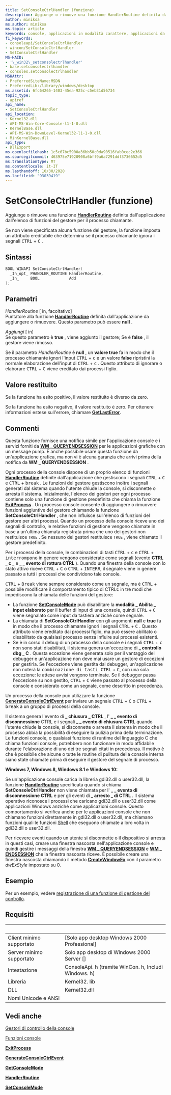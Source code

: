 ```yaml
---
title: SetConsoleCtrlHandler (funzione)
description: Aggiunge o rimuove una funzione HandlerRoutine definita dall'applicazione dall'elenco di funzioni del gestore per il processo chiamante.
author: miniksa
ms.author: miniksa
ms.topic: article
keywords: console, applicazioni in modalità carattere, applicazioni da riga di comando, applicazioni di terminale, api della console
f1_keywords:
- consoleapi/SetConsoleCtrlHandler
- wincon/SetConsoleCtrlHandler
- SetConsoleCtrlHandler
MS-HAID:
- '\_win32\_setconsolectrlhandler'
- base.setconsolectrlhandler
- consoles.setconsolectrlhandler
MSHAttr:
- PreferredSiteName:MSDN
- PreferredLib:/library/windows/desktop
ms.assetid: 6fc64265-1403-45ea-925c-c5eb31d56734
topic_type:
- apiref
api_name:
- SetConsoleCtrlHandler
api_location:
- Kernel32.dll
- API-MS-Win-Core-Console-l1-1-0.dll
- KernelBase.dll
- API-MS-Win-DownLevel-Kernel32-l1-1-0.dll
- MinKernelBase.dll
api_type:
- DllExport
ms.openlocfilehash: 1c5c67bc5900a36bb50c0da90516fab0cec2e366
ms.sourcegitcommit: 463975e71920908a6bff9a6a7291ddf3736652d5
ms.translationtype: MT
ms.contentlocale: it-IT
ms.lasthandoff: 10/30/2020
ms.locfileid: "93039419"
---
```

# <a name="setconsolectrlhandler-function"></a>SetConsoleCtrlHandler (funzione)

Aggiunge o rimuove una funzione [**HandlerRoutine**](handlerroutine.md) definita dall'applicazione dall'elenco di funzioni del gestore per il processo chiamante.

Se non viene specificata alcuna funzione del gestore, la funzione imposta un attributo ereditabile che determina se il processo chiamante ignora i segnali <kbd>CTRL</kbd> + <kbd>C</kbd> .

## <a name="syntax"></a>Sintassi

```C
BOOL WINAPI SetConsoleCtrlHandler(
  _In_opt_ PHANDLER_ROUTINE HandlerRoutine,
  _In_     BOOL             Add
);
```

## <a name="parameters"></a>Parametri

*HandlerRoutine* \[ in, facoltativo\]  
Puntatore alla funzione [**HandlerRoutine**](handlerroutine.md) definita dall'applicazione da aggiungere o rimuovere. Questo parametro può essere **null** .

*Aggiungi* \[ in\]  
Se questo parametro è **true** , viene aggiunto il gestore; Se è **false** , il gestore viene rimosso.

Se il parametro *HandlerRoutine* è **null** , un **valore true** fa in modo che il processo chiamante ignori l'input <kbd>CTRL</kbd> + <kbd>c</kbd> e un valore **false** ripristini la normale elaborazione dell'input di <kbd>CTRL</kbd> + <kbd>c</kbd> . Questo attributo di ignorare o elaborare <kbd>CTRL</kbd> + <kbd>C</kbd> viene ereditato dai processi figlio.

## <a name="return-value"></a>Valore restituito

Se la funzione ha esito positivo, il valore restituito è diverso da zero.

Se la funzione ha esito negativo, il valore restituito è zero. Per ottenere informazioni estese sull'errore, chiamare [**GetLastError**](https://msdn.microsoft.com/library/windows/desktop/ms679360).

## <a name="remarks"></a>Commenti

Questa funzione fornisce una notifica simile per l'applicazione console e i servizi forniti da [**WM \_ QUERYENDSESSION**](https://msdn.microsoft.com/library/windows/desktop/aa376890) per le applicazioni grafiche con un message pump. È anche possibile usare questa funzione da un'applicazione grafica, ma non vi è alcuna garanzia che arrivi prima della notifica da **WM \_ QUERYENDSESSION** .

Ogni processo della console dispone di un proprio elenco di funzioni [**HandlerRoutine**](handlerroutine.md) definite dall'applicazione che gestiscono i segnali <kbd>CTRL</kbd> + <kbd>C</kbd> e <kbd>CTRL</kbd> + <kbd>break</kbd> . Le funzioni del gestore gestiscono inoltre i segnali generati dal sistema quando l'utente chiude la console, si disconnette o arresta il sistema. Inizialmente, l'elenco dei gestori per ogni processo contiene solo una funzione di gestione predefinita che chiama la funzione [**ExitProcess**](https://msdn.microsoft.com/library/windows/desktop/ms682658) . Un processo console consente di aggiungere o rimuovere funzioni aggiuntive del gestore chiamando la funzione **SetConsoleCtrlHandler** , che non influisce sull'elenco di funzioni del gestore per altri processi. Quando un processo della console riceve uno dei segnali di controllo, le relative funzioni di gestione vengono chiamate in base a un'ultima chiamata registrata prima che uno dei gestori non restituisce `TRUE` . Se nessuno dei gestori restituisce `TRUE` , viene chiamato il gestore predefinito.

Per i processi della console, le combinazioni di tasti <kbd>CTRL</kbd> + <kbd>c</kbd> e <kbd>CTRL</kbd> + <kbd>interrompono</kbd> in genere vengono considerate come segnali (evento **CTRL \_ c \_** e **\_ \_ evento di rottura CTRL** ). Quando una finestra della console con lo stato attivo riceve <kbd>CTRL</kbd> + <kbd>C</kbd> o <kbd>CTRL</kbd> + <kbd>INTERR</kbd>, il segnale viene in genere passato a tutti i processi che condividono tale console.

<kbd>CTRL</kbd> + <kbd>Break</kbd> viene sempre considerato come un segnale, ma è <kbd>CTRL</kbd> + possibile modificare il comportamento tipico di CTRL<kbd>C</kbd> in tre modi che impediscono la chiamata delle funzioni del gestore:

- La funzione [**SetConsoleMode**](setconsolemode.md) può disabilitare la **modalità \_ Abilita \_ input elaborato** per il buffer di input di una console, quindi <kbd>CTRL</kbd> + <kbd>C</kbd> viene segnalato come input da tastiera anziché come segnale.
- La chiamata di **SetConsoleCtrlHandler** con gli argomenti **null** e **true** fa in modo che il processo chiamante ignori i segnali <kbd>CTRL</kbd> + <kbd>C</kbd> . Questo attributo viene ereditato dai processi figlio, ma può essere abilitato o disabilitato da qualsiasi processo senza influire sui processi esistenti.
- Se è in corso il debug di un processo della console e i segnali <kbd>CTRL</kbd> + <kbd>c</kbd> non sono stati disabilitati, il sistema genera un'eccezione di **\_ controllo dbg \_ C** . Questa eccezione viene generata solo per il vantaggio del debugger e un'applicazione non deve mai usare un gestore di eccezioni per gestirla. Se l'eccezione viene gestita dal debugger, un'applicazione non noterà la <kbd>combinazione di tasti CTRL</kbd> + <kbd>C</kbd>, con una sola eccezione: le attese avvisi vengono terminate. Se il debugger passa l'eccezione su non gestito, <kbd>CTRL</kbd> + <kbd>C</kbd> viene passato al processo della console e considerato come un segnale, come descritto in precedenza.

Un processo della console può utilizzare la funzione [**GenerateConsoleCtrlEvent**](generateconsolectrlevent.md) per inviare un segnale <kbd>CTRL</kbd> + <kbd>C</kbd> o <kbd>CTRL</kbd> + <kbd>break</kbd> a un gruppo di processi della console.

Il sistema genera l'evento di **\_ chiusura \_ CTRL** , l' **\_ \_ evento di disconnessione** CTRL e i segnali **\_ \_ evento di chiusura CTRL** quando l'utente chiude la console, si disconnette o arresta il sistema in modo che il processo abbia la possibilità di eseguire la pulizia prima della terminazione. Le funzioni console, o qualsiasi funzione di runtime del linguaggio C che chiama funzioni console, potrebbero non funzionare in modo affidabile durante l'elaborazione di uno dei tre segnali citati in precedenza. Il motivo è che è possibile che alcune o tutte le routine di pulitura della console interna siano state chiamate prima di eseguire il gestore del segnale di processo.

**Windows 7, Windows 8, Windows 8.1 e Windows 10:**

Se un'applicazione console carica la libreria gdi32.dll o user32.dll, la funzione [**HandlerRoutine**](handlerroutine.md) specificata quando si chiama **SetConsoleCtrlHandler** non viene chiamata per l' **\_ \_ evento di disconnessione CTRL** e per gli eventi di **\_ arresto \_ di CTRL** . Il sistema operativo riconosce i processi che caricano gdi32.dll o user32.dll come applicazioni Windows anziché come applicazioni console. Questo comportamento si verifica anche per le applicazioni console che non chiamano funzioni direttamente in gdi32.dll o user32.dll, ma chiamano funzioni quali le funzioni [Shell](https://msdn.microsoft.com/library/windows/desktop/bb776426) che eseguono chiamate a loro volta in gdi32.dll o user32.dll.

Per ricevere eventi quando un utente si disconnette o il dispositivo si arresta in questi casi, creare una finestra nascosta nell'applicazione console e quindi gestire i messaggi della finestra [**WM \_ QUERYENDSESSION**](https://msdn.microsoft.com/library/windows/desktop/aa376890) e [**WM \_ ENDSESSION**](https://msdn.microsoft.com/library/windows/desktop/aa376889) che la finestra nascosta riceve. È possibile creare una finestra nascosta chiamando il metodo [**CreateWindowEx**](https://msdn.microsoft.com/library/windows/desktop/ms632680) con il parametro *dwExStyle* impostato su 0.

## <a name="examples"></a>Esempio

Per un esempio, vedere [registrazione di una funzione di gestione del controllo](registering-a-control-handler-function.md).

## <a name="requirements"></a>Requisiti

| &nbsp; | &nbsp; |
|-|-|
| Client minimo supportato | \[Solo app desktop Windows 2000 Professional\] |
| Server minimo supportato | Solo app desktop di Windows 2000 Server \[\] |
| Intestazione | ConsoleApi. h (tramite WinCon. h, Includi Windows. h) |
| Libreria | Kernel32. lib |
| DLL | Kernel32.dll |
| Nomi Unicode e ANSI | |

## <a name="see-also"></a>Vedi anche

[Gestori di controllo della console](console-control-handlers.md)

[Funzioni console](console-functions.md)

[**ExitProcess**](https://msdn.microsoft.com/library/windows/desktop/ms682658)

[**GenerateConsoleCtrlEvent**](generateconsolectrlevent.md)

[**GetConsoleMode**](getconsolemode.md)

[**HandlerRoutine**](handlerroutine.md)

[**SetConsoleMode**](setconsolemode.md)
